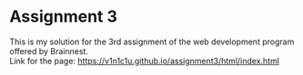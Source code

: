 # Assignment 3

This is my solution for the 3rd assignment of the web development program offered by Brainnest. <br>
Link for the page: https://v1n1c1u.github.io/assignment3/html/index.html
